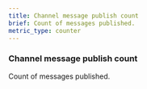 ```yaml
---
title: Channel message publish count
brief: Count of messages published.
metric_type: counter
---
```

### Channel message publish count

Count of messages published.
